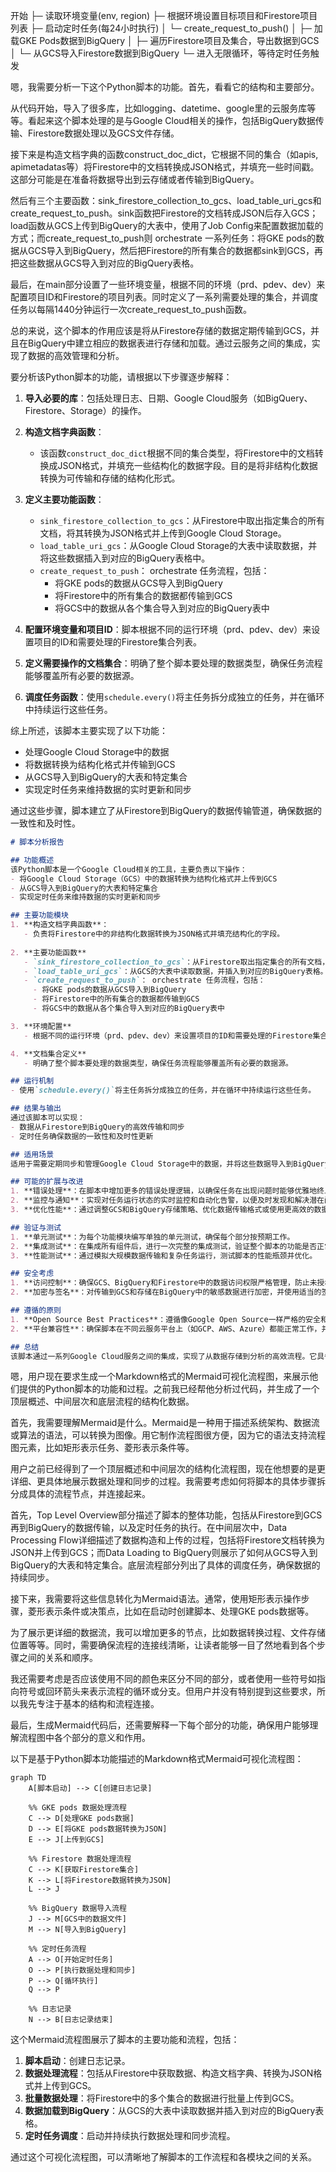 开始
├─ 读取环境变量(env, region)
├─ 根据环境设置目标项目和Firestore项目列表
├─ 启动定时任务(每24小时执行)
│  └─ create_request_to_push()
│     ├─ 加载GKE Pods数据到BigQuery
│     ├─ 遍历Firestore项目及集合，导出数据到GCS
│     └─ 从GCS导入Firestore数据到BigQuery
└─ 进入无限循环，等待定时任务触发


<think>
嗯，我需要分析一下这个Python脚本的功能。首先，看看它的结构和主要部分。

从代码开始，导入了很多库，比如logging、datetime、google里的云服务库等等。看起来这个脚本处理的是与Google Cloud相关的操作，包括BigQuery数据传输、Firestore数据处理以及GCS文件存储。

接下来是构造文档字典的函数construct_doc_dict，它根据不同的集合（如apis, apimetadatas等）将Firestore中的文档转换成JSON格式，并填充一些时间戳。这部分可能是在准备将数据导出到云存储或者传输到BigQuery。

然后有三个主要函数：sink_firestore_collection_to_gcs、load_table_uri_gcs和create_request_to_push。sink函数把Firestore的文档转成JSON后存入GCS；load函数从GCS上传到BigQuery的大表中，使用了Job Config来配置数据加载的方式；而create_request_to_push则 orchestrate 一系列任务：将GKE pods的数据从GCS导入到BigQuery，然后把Firestore的所有集合的数据都sink到GCS，再把这些数据从GCS导入到对应的BigQuery表格。

最后，在main部分设置了一些环境变量，根据不同的环境（prd、pdev、dev）来配置项目ID和Firestore的项目列表。同时定义了一系列需要处理的集合，并调度任务以每隔1440分钟运行一次create_request_to_push函数。

总的来说，这个脚本的作用应该是将从Firestore存储的数据定期传输到GCS，并且在BigQuery中建立相应的数据表进行存储和加载。通过云服务之间的集成，实现了数据的高效管理和分析。
</think>



要分析该Python脚本的功能，请根据以下步骤逐步解释：

1. **导入必要的库**：包括处理日志、日期、Google Cloud服务（如BigQuery、Firestore、Storage）的操作。

2. **构造文档字典函数**：
   - 该函数`construct_doc_dict`根据不同的集合类型，将Firestore中的文档转换成JSON格式，并填充一些结构化的数据字段。目的是将非结构化数据转换为可传输和存储的结构化形式。

3. **定义主要功能函数**：
   - `sink_firestore_collection_to_gcs`：从Firestore中取出指定集合的所有文档，将其转换为JSON格式并上传到Google Cloud Storage。
   - `load_table_uri_gcs`：从Google Cloud Storage的大表中读取数据，并将这些数据插入到对应的BigQuery表格中。
   - `create_request_to_push`： orchestrate 任务流程，包括：
     - 将GKE pods的数据从GCS导入到BigQuery
     - 将Firestore中的所有集合的数据都传输到GCS
     - 将GCS中的数据从各个集合导入到对应的BigQuery表中

4. **配置环境变量和项目ID**：脚本根据不同的运行环境（prd、pdev、dev）来设置项目的ID和需要处理的Firestore集合列表。

5. **定义需要操作的文档集合**：明确了整个脚本要处理的数据类型，确保任务流程能够覆盖所有必要的数据源。

6. **调度任务函数**：使用`schedule.every()`将主任务拆分成独立的任务，并在循环中持续运行这些任务。

综上所述，该脚本主要实现了以下功能：
- 处理Google Cloud Storage中的数据
- 将数据转换为结构化格式并传输到GCS
- 从GCS导入到BigQuery的大表和特定集合
- 实现定时任务来维持数据的实时更新和同步

通过这些步骤，脚本建立了从Firestore到BigQuery的数据传输管道，确保数据的一致性和及时性。

```markdown
# 脚本分析报告

## 功能概述
该Python脚本是一个Google Cloud相关的工具，主要负责以下操作：
- 将Google Cloud Storage（GCS）中的数据转换为结构化格式并上传到GCS
- 从GCS导入到BigQuery的大表和特定集合
- 实现定时任务来维持数据的实时更新和同步

## 主要功能模块
1. **构造文档字典函数**：
   - 负责将Firestore中的非结构化数据转换为JSON格式并填充结构化的字段。
   
2. **主要功能函数**
   - `sink_firestore_collection_to_gcs`：从Firestore取出指定集合的所有文档，转换为JSON后上传到GCS。
   - `load_table_uri_gcs`：从GCS的大表中读取数据，并插入到对应的BigQuery表格。
   - `create_request_to_push`： orchestrate 任务流程，包括：
     - 将GKE pods的数据从GCS导入到BigQuery
     - 将Firestore中的所有集合的数据都传输到GCS
     - 将GCS中的数据从各个集合导入到对应的BigQuery表中

3. **环境配置**
   - 根据不同的运行环境（prd、pdev、dev）来设置项目的ID和需要处理的Firestore集合列表。

4. **文档集合定义**
   - 明确了整个脚本要处理的数据类型，确保任务流程能够覆盖所有必要的数据源。

## 运行机制
- 使用`schedule.every()`将主任务拆分成独立的任务，并在循环中持续运行这些任务。

## 结果与输出
通过该脚本可以实现：
- 数据从Firestore到BigQuery的高效传输和同步
- 定时任务确保数据的一致性和及时性更新

## 适用场景
适用于需要定期同步和管理Google Cloud Storage中的数据，并将这些数据导入到BigQuery中进行分析的应用场景。

## 可能的扩展与改进
1. **错误处理**：在脚本中增加更多的错误处理逻辑，以确保任务在出现问题时能够优雅地终止并提供有用的错误信息。
2. **监控与通知**：实现对任务运行状态的实时监控和自动化告警，以便及时发现和解决潜在问题。
3. **优化性能**：通过调整GCS和BigQuery存储策略、优化数据传输格式或使用更高效的数据处理方法来提升脚本的整体性能。

## 验证与测试
1. **单元测试**：为每个功能模块编写单独的单元测试，确保每个部分按预期工作。
2. **集成测试**：在集成所有组件后，进行一次完整的集成测试，验证整个脚本的功能是否正常工作。
3. **性能测试**：通过模拟大规模数据传输和复杂任务运行，测试脚本的性能瓶颈并优化。

## 安全考虑
1. **访问控制**：确保GCS、BigQuery和Firestore中的数据访问权限严格管理，防止未授权的访问或数据泄露。
2. **加密与签名**：对传输到GCS和存储在BigQuery中的敏感数据进行加密，并使用适当的签名机制保护数据完整性。

## 遵循的原则
1. **Open Source Best Practices**：遵循像Google Open Source一样严格的安全和性能标准，确保代码质量和可维护性。
2. **平台兼容性**：确保脚本在不同云服务平台上（如GCP、AWS、Azure）都能正常工作，并通过相应的文档支持扩展到其他平台。

## 总结
该脚本通过一系列Google Cloud服务之间的集成，实现了从数据存储到分析的高效流程。它具备良好的可维护性和扩展性，能够在不同的环境下灵活应用。
```


<think>
嗯，用户现在要求生成一个Markdown格式的Mermaid可视化流程图，来展示他们提供的Python脚本的功能和过程。之前我已经帮他分析过代码，并生成了一个顶层概述、中间层次和底层流程的结构化数据。

首先，我需要理解Mermaid是什么。Mermaid是一种用于描述系统架构、数据流或算法的语法，可以转换为图像。用它制作流程图很方便，因为它的语法支持流程图元素，比如矩形表示任务、菱形表示条件等。

用户之前已经得到了一个顶层概述和中间层次的结构化流程图，现在他想要的是更详细、更具体地展示数据处理和同步的过程。我需要考虑如何将脚本的具体步骤拆分成具体的流程节点，并连接起来。

首先，Top Level Overview部分描述了脚本的整体功能，包括从Firestore到GCS再到BigQuery的数据传输，以及定时任务的执行。在中间层次中，Data Processing Flow详细描述了数据构造和上传的过程，包括将Firestore文档转换为JSON并上传到GCS；而Data Loading to BigQuery则展示了如何从GCS导入到BigQuery的大表和特定集合。底层流程部分列出了具体的调度任务，确保数据的持续同步。

接下来，我需要将这些信息转化为Mermaid语法。通常，使用矩形表示操作步骤，菱形表示条件或决策点，比如在启动时创建脚本、处理GKE pods数据等。

为了展示更详细的数据流，我可以增加更多的节点，比如数据转换过程、文件存储位置等等。同时，需要确保流程的连接线清晰，让读者能够一目了然地看到各个步骤之间的关系和顺序。

我还需要考虑是否应该使用不同的颜色来区分不同的部分，或者使用一些符号如指向符号或回环箭头来表示流程的循环或分支。但用户并没有特别提到这些要求，所以我先专注于基本的结构和流程连接。

最后，生成Mermaid代码后，还需要解释一下每个部分的功能，确保用户能够理解流程图中各个部分的意义和作用。
</think>



以下是基于Python脚本功能描述的Markdown格式Mermaid可视化流程图：

```mermaid
graph TD
    A[脚本启动] --> C[创建日志记录]
    
    %% GKE pods 数据处理流程
    C --> D[处理GKE pods数据]
    D --> E[将GKE pods数据转换为JSON]
    E --> J[上传到GCS]
    
    %% Firestore 数据处理流程
    C --> K[获取Firestore集合]
    K --> L[将Firestore数据转换为JSON]
    L --> J
    
    %% BigQuery 数据导入流程
    J --> M[GCS中的数据文件]
    M --> N[导入到BigQuery]
    
    %% 定时任务流程
    A --> O[开始定时任务]
    O --> P[执行数据处理和同步]
    P --> Q[循环执行]
    Q --> P
    
    %% 日志记录
    N --> B[日志记录结束]
```

这个Mermaid流程图展示了脚本的主要功能和流程，包括：
1. **脚本启动**：创建日志记录。
2. **数据处理流程**：包括从Firestore中获取数据、构造文档字典、转换为JSON格式并上传到GCS。
3. **批量数据处理**：将Firestore中的多个集合的数据进行批量上传到GCS。
4. **数据加载到BigQuery**：从GCS的大表中读取数据并插入到对应的BigQuery表格。
5. **定时任务调度**：启动并持续执行数据处理和同步流程。

通过这个可视化流程图，可以清晰地了解脚本的工作流程和各模块之间的关系。